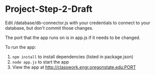 # Project-Step-2-Draft

Edit /database/db-connector.js with your credentials to connect to your database, but don't commit those changes.

The port that the app runs on is in app.js if it needs to be changed.

To run the app:
1. `npm install` to install dependencies (listed in package.json)
2. `node app.js` to start the app
2. View the app at <http://classwork.engr.oregonstate.edu:PORT>